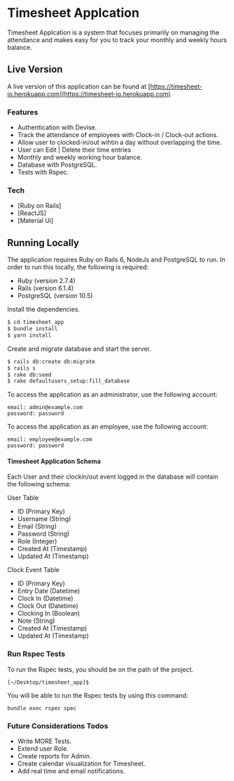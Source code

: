 # Timesheet Applcation

Timesheet Applcation is a system that focuses primarily on managing the attendance and makes easy for you to track your monthly and weekly hours balance.

## Live Version

A live version of this application can be found at
[https://timesheet-io.herokuapp.com](https://timesheet-io.herokuapp.com)

### Features

- Authentication with Devise.
- Track the attendance of employees with Clock-in / Clock-out actions.
- Allow user to clocked-in/out wihtin a day without overlapping the time. 
- User can Edit | Delete their time entries
- Monthly and weekly working hour balance. 
- Database with PostgreSQL.
- Tests with Rspec.

### Tech

* [Ruby on Rails] 
* [ReactJS]
* [Material Ui]

## Running Locally

The application requires Ruby on Rails 6, NodeJs and PostgreSQL to run.
In order to run this locally, the following is required:

+ Ruby (version 2.7.4)
+ Rails (version 6.1.4)
+ PostgreSQL (version 10.5)

Install the dependencies.

```sh
$ cd timesheet_app
$ bundle install
$ yarn install
```

Create and migrate database and start the server.

```sh
$ rails db:create db:migrate
$ rails s
$ rake db:seed
$ rake defaultusers_setup:fill_database
```

To access the application as an administrator, use the following account:
    
    email: admin@example.com
    password: password
    
To access the application as an employee, use the following account:
    
    email: employee@example.com
    password: password

#### Timesheet Application Schema
Each User and their clockin/out event logged in the database will contain the following schema:

User Table
+ ID (Primary Key)
+ Username (String)
+ Email (String)
+ Password (String)
+ Role (Integer)
+ Created At (Timestamp)
+ Updated At (Timestamp)

Clock Event Table
+ ID (Primary Key)
+ Entry Date (Datetime)
+ Clock In (Datetime)
+ Clock Out (Datetime)
+ Clocking In (Boolean)
+ Note (String)
+ Created At (Timestamp)
+ Updated At (Timestamp)

### Run Rspec Tests
 
To run the Rspec tests, you should be on the path of the project.

    [~/Desktop/timesheet_app]$     
     
You will be able to run the Rspec tests by using this command:
      
    bundle exec rspec spec      

### Future Considerations Todos

 - Write MORE Tests.
 - Extend user Role.
 - Create reports for Admin.
 - Create calendar visualization for Timesheet.
 - Add real time and email notifications.